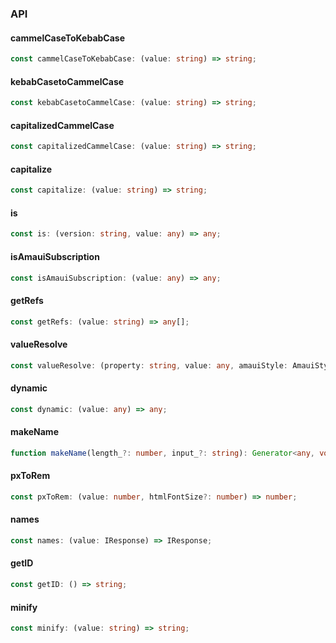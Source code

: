 

### API

#### cammelCaseToKebabCase

```ts
const cammelCaseToKebabCase: (value: string) => string;
```

#### kebabCasetoCammelCase

```ts
const kebabCasetoCammelCase: (value: string) => string;
```

#### capitalizedCammelCase

```ts
const capitalizedCammelCase: (value: string) => string;
```

#### capitalize

```ts
const capitalize: (value: string) => string;
```

#### is

```ts
const is: (version: string, value: any) => any;
```

#### isAmauiSubscription

```ts
const isAmauiSubscription: (value: any) => any;
```

#### getRefs

```ts
const getRefs: (value: string) => any[];
```

#### valueResolve

```ts
const valueResolve: (property: string, value: any, amauiStyle: AmauiStyle) => IAmauiStyleRuleValue;
```

#### dynamic

```ts
const dynamic: (value: any) => any;
```

#### makeName

```ts
function makeName(length_?: number, input_?: string): Generator<any, void, unknown>;
```

#### pxToRem

```ts
const pxToRem: (value: number, htmlFontSize?: number) => number;
```

#### names

```ts
const names: (value: IResponse) => IResponse;
```

#### getID

```ts
const getID: () => string;
```

#### minify

```ts
const minify: (value: string) => string;
```

